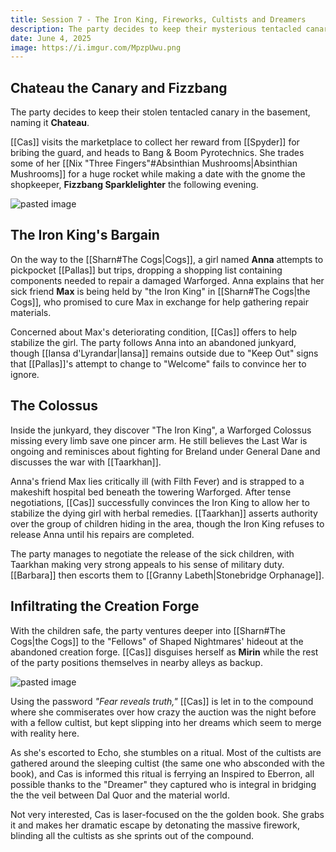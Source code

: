 ```yaml
---
title: Session 7 - The Iron King, Fireworks, Cultists and Dreamers
description: The party decides to keep their mysterious tentacled canary, Cas arranges a date, encounters a massive damaged Warforged in the Cogs who's holding sick children, and infiltrates the Fellows' creation forge.
date: June 4, 2025
image: https://i.imgur.com/MpzpUwu.png
---
```

## Chateau the Canary and Fizzbang

The party decides to keep their stolen tentacled canary in the basement, naming it **Chateau**.

[[Cas]] visits the marketplace to collect her reward from [[Spyder]] for bribing the guard, and heads to Bang & Boom Pyrotechnics. She trades some of her [[Nix "Three Fingers"#Absinthian Mushrooms|Absinthian Mushrooms]] for a huge rocket while making a date with the gnome the shopkeeper, **Fizzbang Sparklelighter** the following evening.

![pasted image](https://i.imgur.com/MpzpUwu.png)
## The Iron King's Bargain

On the way to the [[Sharn#The Cogs|Cogs]], a girl named **Anna** attempts to pickpocket [[Pallas]] but trips, dropping a shopping list containing components needed to repair a damaged Warforged. Anna explains that her sick friend **Max** is being held by "the Iron King" in [[Sharn#The Cogs|the Cogs]], who promised to cure Max in exchange for help gathering repair materials.

Concerned about Max's deteriorating condition, [[Cas]] offers to help stabilize the girl. The party follows Anna into an abandoned junkyard, though [[Iansa d'Lyrandar|Iansa]] remains outside due to "Keep Out" signs that [[Pallas]]'s attempt to change to "Welcome" fails to convince her to ignore.

## The Colossus

Inside the junkyard, they discover "The Iron King", a Warforged Colossus missing every limb save one pincer arm. He still believes the Last War is ongoing and reminisces about fighting for Breland under General Dane and discusses the war with [[Taarkhan]].

Anna's friend Max lies critically ill (with Filth Fever) and is strapped to a makeshift hospital bed beneath the towering Warforged. After tense negotiations, [[Cas]] successfully convinces the Iron King to allow her to stabilize the dying girl with herbal remedies. [[Taarkhan]] asserts authority over the group of children hiding in the area, though the Iron King refuses to release Anna until his repairs are completed.

The party manages to negotiate the release of the sick children, with Taarkhan making very strong appeals to his sense of military duty.  [[Barbara]] then escorts them to [[Granny Labeth|Stonebridge Orphanage]]. 

## Infiltrating the Creation Forge

With the children safe, the party ventures deeper into [[Sharn#The Cogs|the Cogs]] to the "Fellows" of Shaped Nightmares' hideout at the abandoned creation forge. [[Cas]] disguises herself as **Mirin** while the rest of the party positions themselves in nearby alleys as backup.

![pasted image](https://i.imgur.com/ucu9NfO.png)

Using the password *"Fear reveals truth,"* [[Cas]] is let in to the compound where she commiserates over how crazy the auction was the night before with a fellow cultist, but kept slipping into her dreams which seem to merge with reality here.

As she's escorted to Echo, she stumbles on a ritual. Most of the cultists are gathered around the sleeping cultist (the same one who absconded with the book), and Cas is informed this ritual is ferrying an Inspired to Eberron, all possible thanks to the "Dreamer" they captured who is integral in bridging the the veil between Dal Quor and the material world.

Not very interested, Cas is laser-focused on the the golden book. She grabs it and makes her dramatic escape by detonating the massive firework, blinding all the cultists as she sprints out of the compound.